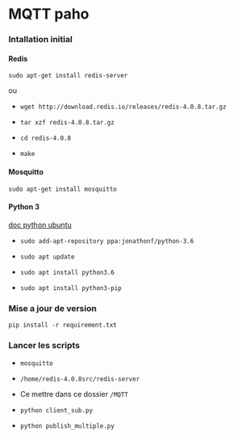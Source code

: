 # MQTT paho

### Intallation initial

#### Redis

```sudo apt-get install redis-server```

ou

* ```wget http://download.redis.io/releases/redis-4.0.8.tar.gz```

* ```tar xzf redis-4.0.8.tar.gz```

* ```cd redis-4.0.8```

* ```make```

#### Mosquitto

```sudo apt-get install mosquitto```

#### Python 3

[doc python ubuntu](https://doc.ubuntu-fr.org/python)

* ```sudo add-apt-repository ppa:jonathonf/python-3.6```

* ```sudo apt update```

* ```sudo apt install python3.6```

* ```sudo apt install python3-pip```


### Mise a jour de version

```pip install -r requirement.txt```

### Lancer les scripts

* ```mosquitto```

* ```/home/redis-4.0.8src/redis-server```

* Ce mettre dans ce dossier ```/MQTT```

* ```python client_sub.py```

* ```python publish_multiple.py```
